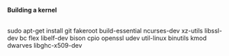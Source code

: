 **Building a kernel**

<br>
sudo apt-get install git fakeroot build-essential ncurses-dev xz-utils libssl-dev bc flex libelf-dev bison cpio openssl udev util-linux binutils kmod dwarves libghc-x509-dev



